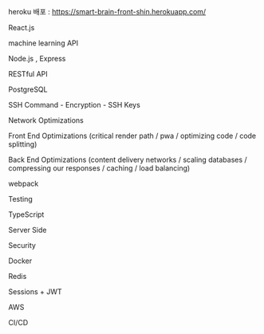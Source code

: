 heroku 배포 : https://smart-brain-front-shin.herokuapp.com/

React.js

machine learning API

Node.js , Express

RESTful API

PostgreSQL

SSH Command - Encryption - SSH Keys

Network Optimizations

Front End Optimizations (critical render path / pwa / optimizing code / code splitting)

Back End Optimizations (content delivery networks / scaling databases / compressing our responses / caching / load balancing)

webpack

Testing

TypeScript

Server Side

Security

Docker

Redis

Sessions + JWT

AWS

CI/CD
